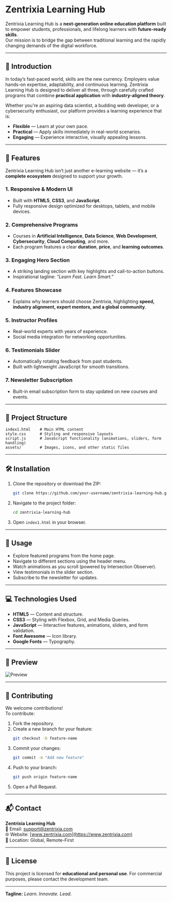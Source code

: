 # Zentrixia Learning Hub

Zentrixia Learning Hub is a **next-generation online education platform** built to empower students, professionals, and lifelong learners with **future-ready skills**.  
Our mission is to bridge the gap between traditional learning and the rapidly changing demands of the digital workforce.

---

## 📖 Introduction
In today’s fast-paced world, skills are the new currency. Employers value hands-on expertise, adaptability, and continuous learning. Zentrixia Learning Hub is designed to deliver all three, through carefully crafted programs that combine **practical application** with **industry-aligned theory**.

Whether you're an aspiring data scientist, a budding web developer, or a cybersecurity enthusiast, our platform provides a learning experience that is:
- **Flexible** — Learn at your own pace.
- **Practical** — Apply skills immediately in real-world scenarios.
- **Engaging** — Experience interactive, visually appealing lessons.

---

## 🌟 Features
Zentrixia Learning Hub isn’t just another e-learning website — it’s a **complete ecosystem** designed to support your growth.

### 1. Responsive & Modern UI
- Built with **HTML5**, **CSS3**, and **JavaScript**.
- Fully responsive design optimized for desktops, tablets, and mobile devices.

### 2. Comprehensive Programs
- Courses in **Artificial Intelligence**, **Data Science**, **Web Development**, **Cybersecurity**, **Cloud Computing**, and more.
- Each program features a clear **duration**, **price**, and **learning outcomes**.

### 3. Engaging Hero Section
- A striking landing section with key highlights and call-to-action buttons.
- Inspirational tagline: *“Learn Fast. Learn Smart.”*

### 4. Features Showcase
- Explains why learners should choose Zentrixia, highlighting **speed, industry alignment, expert mentors, and a global community**.

### 5. Instructor Profiles
- Real-world experts with years of experience.
- Social media integration for networking opportunities.

### 6. Testimonials Slider
- Automatically rotating feedback from past students.
- Built with lightweight JavaScript for smooth transitions.

### 7. Newsletter Subscription
- Built-in email subscription form to stay updated on new courses and events.

---

## 📂 Project Structure
```
index1.html    # Main HTML content
style.css      # Styling and responsive layouts
script.js      # JavaScript functionality (animations, sliders, form handling)
assets/        # Images, icons, and other static files
```

---

## 🛠 Installation
1. Clone the repository or download the ZIP:
   ```bash
   git clone https://github.com/your-username/zentrixia-learning-hub.git
   ```
2. Navigate to the project folder:
   ```bash
   cd zentrixia-learning-hub
   ```
3. Open `index1.html` in your browser.

---

## 🚀 Usage
- Explore featured programs from the home page.
- Navigate to different sections using the header menu.
- Watch animations as you scroll (powered by Intersection Observer).
- View testimonials in the slider section.
- Subscribe to the newsletter for updates.

---

## 💻 Technologies Used
- **HTML5** — Content and structure.
- **CSS3** — Styling with Flexbox, Grid, and Media Queries.
- **JavaScript** — Interactive features, animations, sliders, and form validation.
- **Font Awesome** — Icon library.
- **Google Fonts** — Typography.

---

## 📸 Preview
![Preview](https://storage.googleapis.com/workspace-0f70711f-8b4e-4d94-86f1-2a93ccde5887/image/2016bf0d-75b2-4008-95b8-79bdf136edb1.png)

---

## 🤝 Contributing
We welcome contributions!  
To contribute:
1. Fork the repository.
2. Create a new branch for your feature:
   ```bash
   git checkout -b feature-name
   ```
3. Commit your changes:
   ```bash
   git commit -m "Add new feature"
   ```
4. Push to your branch:
   ```bash
   git push origin feature-name
   ```
5. Open a Pull Request.

---

## 📬 Contact
**Zentrixia Learning Hub**  
📧 Email: support@zentrixia.com  
🌐 Website: [www.zentrixia.com](https://www.zentrixia.com)  
📍 Location: Global, Remote-First

---

## 📜 License
This project is licensed for **educational and personal use**. For commercial purposes, please contact the development team.

---
**Tagline:** *Learn. Innovate. Lead.*
